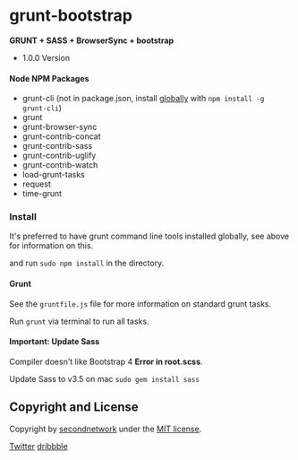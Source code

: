 # grunt-bootstrap


**GRUNT + SASS + BrowserSync + bootstrap**

* 1.0.0 Version

#### Node NPM Packages

* grunt-cli (not in package.json, install [globally](http://gruntjs.com/getting-started) with `npm install -g grunt-cli`)
* grunt
* grunt-browser-sync
* grunt-contrib-concat
* grunt-contrib-sass
* grunt-contrib-uglify
* grunt-contrib-watch
* load-grunt-tasks
* request
* time-grunt


### Install
It's preferred to have grunt command line tools installed globally, see above for information on this.

and run `sudo npm install` in the directory.


#### Grunt

See the `gruntfile.js` file for more information on standard grunt tasks.

Run `grunt` via terminal to run all tasks.

#### Important: Update Sass

Compiler doesn't like Bootstrap 4 **Error in root.scss**.

Update Sass to v3.5 on mac `sudo gem install sass`

## Copyright and License

Copyright by [secondnetwork](https://secondnetwork.de/) under the [MIT license](LICENSE.md).

[Twitter](https://twitter.com/secondnetwork) [dribbble](https://dribbble.com/secondnetwork)

